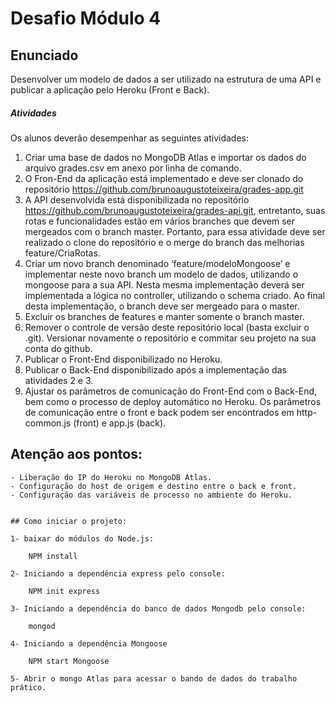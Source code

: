 # Desafio Módulo 4

## Enunciado

Desenvolver um modelo de dados a ser utilizado na estrutura de uma API e publicar a aplicação pelo Heroku (Front e Back).

##### Atividades

Os alunos deverão desempenhar as seguintes atividades:

1. Criar uma base de dados no MongoDB Atlas e importar os dados do arquivo
grades.csv em anexo por linha de comando.
2. O Fron-End da aplicação está implementado e deve ser clonado do repositório https://github.com/brunoaugustoteixeira/grades-app.git
3. A API desenvolvida está disponibilizada no repositório
https://github.com/brunoaugustoteixeira/grades-api.git, entretanto, suas rotas e funcionalidades estão em vários branches que devem ser mergeados com o branch master. Portanto, para essa atividade deve ser realizado o clone do repositório e o merge do branch das melhorias feature/CriaRotas.
4. Criar um novo branch denominado ‘feature/modeloMongoose’ e implementar neste novo branch um modelo de dados, utilizando o mongoose para a sua API. Nesta mesma implementação deverá ser implementada a lógica no controller, utilizando o schema criado. Ao final desta implementação, o branch deve ser mergeado para o master.
5. Excluir os branches de features e manter somente o branch master.
6. Remover o controle de versão deste repositório local (basta excluir o .git). Versionar novamente o repositório e commitar seu projeto na sua conta do github.
7. Publicar o Front-End disponibilizado no Heroku.
8. Publicar o Back-End disponibilizado após a implementação das atividades 2 e 3.
9. Ajustar os parâmetros de comunicação do Front-End com o Back-End, bem como o processo de deploy automático no Heroku. Os parâmetros de comunicação entre o front e back podem ser encontrados em http-common.js (front) e app.js (back).


## Atenção aos pontos:

    - Liberação do IP do Heroku no MongoDB Atlas.
    - Configuração do host de origem e destino entre o back e front.
    - Configuração das variáveis de processo no ambiente do Heroku.
```

## Como iniciar o projeto:

1- baixar do módulos do Node.js:

    NPM install

2- Iniciando a dependência express pelo console:

    NPM init express

3- Iniciando a dependência do banco de dados Mongodb pelo console:

    mongod

4- Iniciando a dependência Mongoose

    NPM start Mongoose

5- Abrir o mongo Atlas para acessar o bando de dados do trabalho prático. 